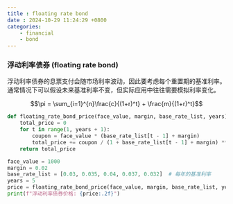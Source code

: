 ```yaml
---
title : floating rate bond 
date : 2024-10-29 11:24:29 +0800
categories: 
    - financial
    - bond
---
```


<script>
  MathJax = {
    tex: {
      inlineMath: [['$', '$'], ['\\(', '\\)']],
      displayMath: [['$$', '$$'], ['\\[', '\\]']]
    }
  };
</script>
<script src="https://cdn.jsdelivr.net/npm/mathjax@3/es5/tex-mml-chtml.js"></script>

### 浮动利率债券 (floating rate bond)

浮动利率债券的息票支付会随市场利率波动，因此要考虑每个重置期的基准利率。通常情况下可以假设未来基准利率不变，但实际应用中往往需要模拟利率变化。

$$\pi = \sum_{i=1}^{n}\frac{c}{(1+r)^t} + \frac{m}{(1+r)^t}$$

```py
def floating_rate_bond_price(face_value, margin, base_rate_list, years):
    total_price = 0
    for t in range(1, years + 1):
        coupon = face_value * (base_rate_list[t - 1] + margin)
        total_price += coupon / (1 + base_rate_list[t - 1] + margin) ** t
    return total_price

face_value = 1000
margin = 0.02
base_rate_list = [0.03, 0.035, 0.04, 0.037, 0.032]  # 每年的基准利率
years = 5
price = floating_rate_bond_price(face_value, margin, base_rate_list, years)
print(f"浮动利率债券价格: {price:.2f}")
```